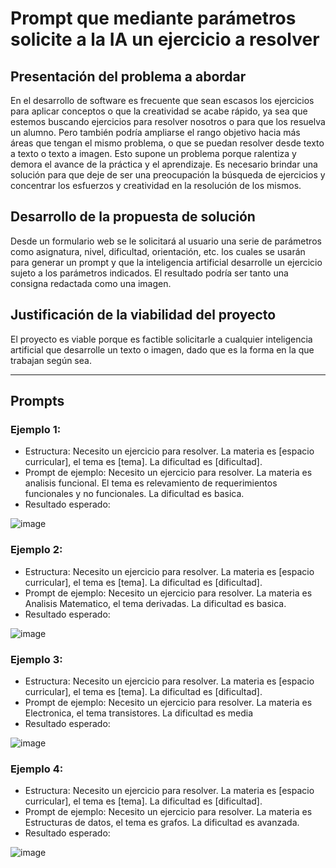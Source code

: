 # Prompt que mediante parámetros solicite a la IA un ejercicio a resolver

## Presentación del problema a abordar

En el desarrollo de software es frecuente que sean escasos los ejercicios para aplicar conceptos o que la creatividad se acabe rápido, ya sea que estemos buscando ejercicios para resolver nosotros o para que los resuelva un alumno. Pero también podría ampliarse el rango objetivo hacia más áreas que tengan el mismo problema, o que se puedan resolver desde texto a texto o texto a imagen. 
Esto supone un problema porque ralentiza y demora el avance de la práctica y el aprendizaje. 
Es necesario brindar una solución para que deje de ser una preocupación la búsqueda de ejercicios y concentrar los esfuerzos y creatividad en la resolución de los mismos.

## Desarrollo de la propuesta de solución

Desde un formulario web se le solicitará al usuario una serie de parámetros como asignatura, nivel, dificultad, orientación, etc. los cuales se usarán para generar un prompt y que la inteligencia artificial desarrolle un ejercicio sujeto a los parámetros indicados. 
El resultado podría ser tanto una consigna redactada como una imagen.

## Justificación de la viabilidad del proyecto

El proyecto es viable porque es factible solicitarle a cualquier inteligencia artificial que desarrolle un texto o imagen, dado que es la forma en la que trabajan según sea.

<hr />

## Prompts

### Ejemplo 1:
- Estructura: Necesito un ejercicio para resolver. La materia es [espacio curricular], el tema es [tema]. La dificultad es [dificultad].
- Prompt de ejemplo: Necesito un ejercicio para resolver. La materia es analisis funcional. El tema es relevamiento de requerimientos funcionales y no funcionales. La dificultad es basica.
- Resultado esperado:
  
![image](https://github.com/user-attachments/assets/fc24aa82-b3fc-43f5-aa6d-7e59d62b9971)


### Ejemplo 2:
- Estructura: Necesito un ejercicio para resolver. La materia es [espacio curricular], el tema es [tema]. La dificultad es [dificultad].
- Prompt de ejemplo: Necesito un ejercicio para resolver. La materia es Analisis Matematico, el tema derivadas. La dificultad es basica.
- Resultado esperado:
  
![image](https://github.com/user-attachments/assets/3f3d9fb5-5e72-4b0d-a811-06032ea6cc5f)

### Ejemplo 3:
- Estructura: Necesito un ejercicio para resolver. La materia es [espacio curricular], el tema es [tema]. La dificultad es [dificultad].
- Prompt de ejemplo: Necesito un ejercicio para resolver. La materia es Electronica, el tema transistores. La dificultad es media
- Resultado esperado: 

![image](https://github.com/user-attachments/assets/ab6cf469-aabd-4256-92a0-5026611830de)

### Ejemplo 4:
- Estructura: Necesito un ejercicio para resolver. La materia es [espacio curricular], el tema es [tema]. La dificultad es [dificultad].
- Prompt de ejemplo: Necesito un ejercicio para resolver. La materia es Estructuras de datos, el tema es grafos. La dificultad es avanzada.
- Resultado esperado:

![image](https://github.com/user-attachments/assets/e894f244-f2c3-4fa0-a051-5ffb8c248101)

